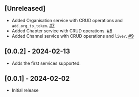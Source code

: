 ## [Unreleased]
- Added Organisation service with CRUD operations and `add_org_to_token`. [#7](https://github.com/Swiftner/swiftner_ruby/pull/7)
- Added Chapter service with CRUD operations. [#8](https://github.com/Swiftner/swiftner_ruby/pull/8)
- Added Channel service with CRUD operations and `live?`. [#9](https://github.com/Swiftner/swiftner_ruby/pull/9)

## [0.0.2] - 2024-02-13

-  Adds the first services supported.

## [0.0.1] - 2024-02-02

- Initial release
